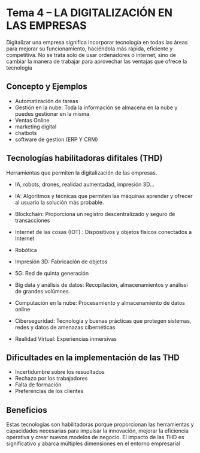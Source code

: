 # Tema 4 – LA DIGITALIZACIÓN EN LAS EMPRESAS

Digitalizar una empresa significa incorporar tecnología en todas las
áreas para mejorar su funcionamiento, haciéndola más rápida,
eficiente y competitiva. No se trata solo de usar ordenadores o internet,
sino de cambiar la manera de trabajar para aprovechar las ventajas
que ofrece la tecnología

## Concepto y Ejemplos

- Automatización de tareas
- Gestión en la nube: Toda la información se almacena en la nube y puedes gestionar en la misma
- Ventas Online
- marketing digital
- chatbots
- software de gestion (ERP Y CRM)

## Tecnologías habilitadoras difitales (THD)

Herramientas que permiten la digitalización de las empresas.

- IA, robots, drones, realidad aumentadad, impresión 3D...

- IA: Algoritmos y técnicas que permiten las máquinas aprender y ofrecer al usuario la solución más probable.
- Blockchain: Proporciona un registro descentralizado y seguro de transacciones
- Internet de las cosas (IOT) : Dispositivos y objetos físicos conectados a Internet
- Robótica
- Impresión 3D: Fabricación de objetos
- 5G: Red de quinta generación
- Big data y análisis de datos: Recopilación, almacenamientos y análissi de grandes volúmnes.
- Computación en la nube: Procesamiento y almacenamiento de datos online
- Ciberseguridad: Tecnología y buenas prácticas que protegen sistemas, redes y datos de amenazas cibernéticas
- Realidad Virtual: Experiencias inmersivas

## Dificultades en la implementación de las THD

- Incertidumbre sobre los resuoltados
- Rechazo por los trabajadores
- Falta de formación
- Preferencias de los clientes

## Beneficios

Estas tecnologías son habilitadoras porque proporcionan las herramientas y capacidades
necesarias para impulsar la innovación, mejorar la eficiencia operativa y crear nuevos
modelos de negocio. El impacto de las THD es significativo y abarca múltiples dimensiones en el
entorno empresarial


